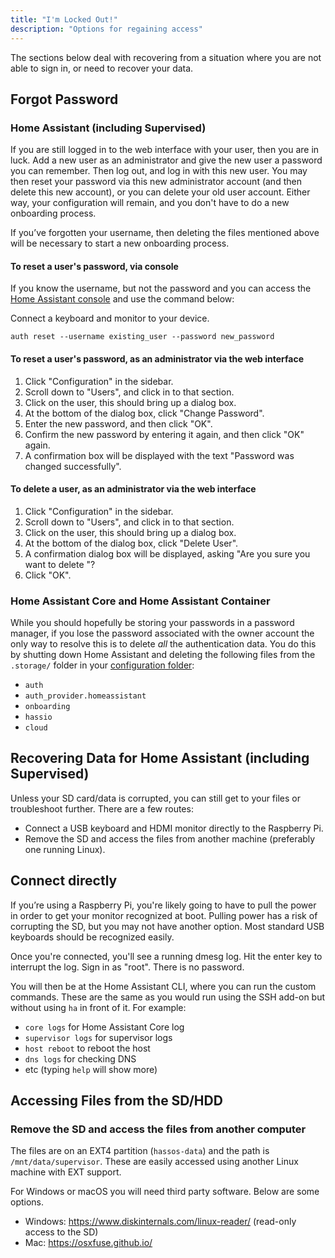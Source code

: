 ```yaml
---
title: "I'm Locked Out!"
description: "Options for regaining access"
---
```


The sections below deal with recovering from a situation where you are not able to sign in,
or need to recover your data.

## Forgot Password

### Home Assistant (including Supervised)

If you are still logged in to the web interface with your user, then you are in luck. Add a new user as an administrator and give the new user a password you can remember. Then log out, and log in with this new user. You may then reset your password via this new administrator account (and then delete this new account), or you can delete your old user account. Either way, your configuration will remain, and you don't have to do a new onboarding process.

If you’ve forgotten your username, then deleting the files mentioned above will be necessary to start a new onboarding process.

#### To reset a user's password, via console
If you know the username, but not the password and you can access the [Home Assistant console](https://www.home-assistant.io/hassio/commandline/) and use the command below:

Connect a keyboard and monitor to your device.

`auth reset --username existing_user --password new_password`

#### To reset a user's password, as an administrator via the web interface

1. Click "Configuration" in the sidebar.
2. Scroll down to "Users", and click in to that section.
3. Click on the user, this should bring up a dialog box.
4. At the bottom of the dialog box, click "Change Password".
5. Enter the new password, and then click "OK".
6. Confirm the new password by entering it again, and then click "OK" again.
7. A confirmation box will be displayed with the text "Password was changed successfully".

#### To delete a user, as an administrator via the web interface

1. Click "Configuration" in the sidebar.
2. Scroll down to "Users", and click in to that section.
3. Click on the user, this should bring up a dialog box.
4. At the bottom of the dialog box, click "Delete User".
5. A confirmation dialog box will be displayed, asking "Are you sure you want to delete <User>"?
6. Click "OK".

### Home Assistant Core and Home Assistant Container

While you should hopefully be storing your passwords in a password manager, if you lose the password associated with the owner account the only way to resolve this is to delete *all* the authentication data. You do this by shutting down Home Assistant and deleting the following files from the `.storage/` folder in your [configuration folder](/docs/configuration/):

- `auth`
- `auth_provider.homeassistant`
- `onboarding`
- `hassio`
- `cloud`

## Recovering Data for Home Assistant (including Supervised)

Unless your SD card/data is corrupted, you can still get to your files or troubleshoot further.
There are a few routes:

- Connect a USB keyboard and HDMI monitor directly to the Raspberry Pi.
- Remove the SD and access the files from another machine (preferably one running Linux).

## Connect directly

If you’re using a Raspberry Pi, you're likely going to have to pull the power in order to get your monitor recognized at boot. Pulling power has a risk of corrupting the SD, but you may not have another option. Most standard USB keyboards should be recognized easily.

Once you're connected, you'll see a running dmesg log. Hit the enter key to interrupt the log.
Sign in as "root". There is no password.

You will then be at the Home Assistant CLI, where you can run the custom commands. These are the same as you would run using the SSH add-on but without using `ha` in front of it. For example:

- `core logs` for Home Assistant Core log
- `supervisor logs` for supervisor logs
- `host reboot` to reboot the host
- `dns logs` for checking DNS
- etc (typing `help` will show more)

## Accessing Files from the SD/HDD

### Remove the SD and access the files from another computer

The files are on an EXT4 partition (`hassos-data`) and the path is `/mnt/data/supervisor`.
These are easily accessed using another Linux machine with EXT support.

For Windows or macOS you will need third party software. Below are some options.

- Windows: <https://www.diskinternals.com/linux-reader/> (read-only access to the SD)
- Mac: <https://osxfuse.github.io/>
